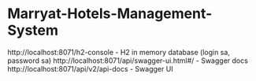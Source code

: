 # Marryat-Hotels-Management-System


http://localhost:8071/h2-console  - H2 in memory database (login sa, password sa)
http://localhost:8071/api/swagger-ui.html#/   - Swagger docs
http://localhost:8071/api/v2/api-docs  -  Swagger UI
